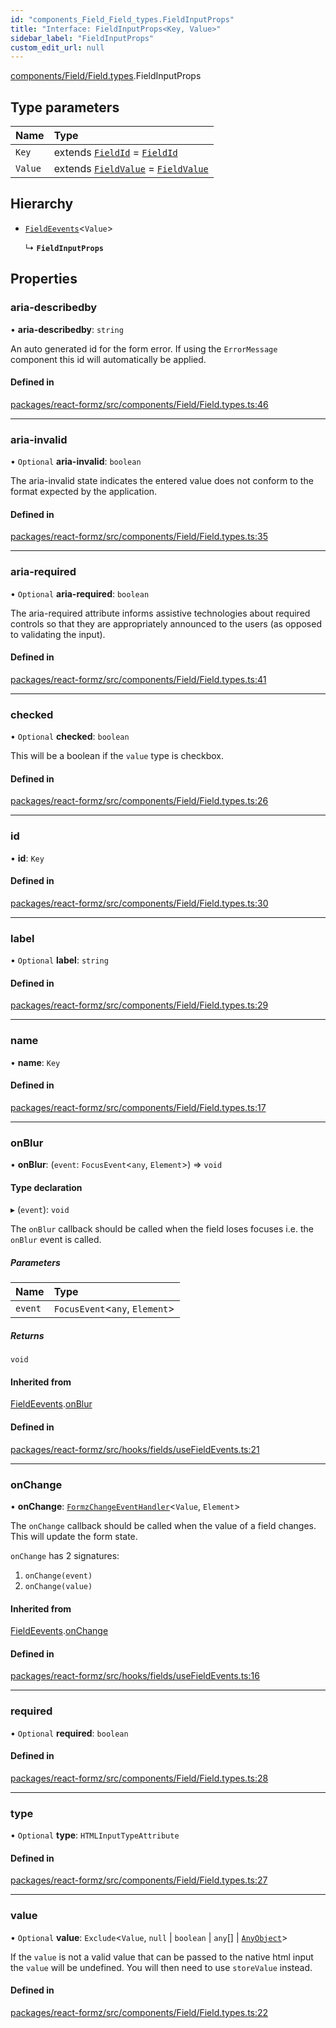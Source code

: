 ```yaml
---
id: "components_Field_Field_types.FieldInputProps"
title: "Interface: FieldInputProps<Key, Value>"
sidebar_label: "FieldInputProps"
custom_edit_url: null
---
```


[components/Field/Field.types](../modules/components_Field_Field_types.md).FieldInputProps

## Type parameters

| Name | Type |
| :------ | :------ |
| `Key` | extends [`FieldId`](../modules/types_field.md#fieldid) = [`FieldId`](../modules/types_field.md#fieldid) |
| `Value` | extends [`FieldValue`](../modules/types_field.md#fieldvalue) = [`FieldValue`](../modules/types_field.md#fieldvalue) |

## Hierarchy

- [`FieldEevents`](hooks_fields_useFieldEvents.FieldEevents.md)<`Value`\>

  ↳ **`FieldInputProps`**

## Properties

### aria-describedby

• **aria-describedby**: `string`

An auto generated id for the form error. If using the `ErrorMessage` component
this id will automatically be applied.

#### Defined in

[packages/react-formz/src/components/Field/Field.types.ts:46](https://github.com/ZerryStack/react-formz/blob/main/packages/react-formz/src/components/Field/Field.types.ts#L46)

___

### aria-invalid

• `Optional` **aria-invalid**: `boolean`

The aria-invalid state indicates the entered value
does not conform to the format expected by the application.

#### Defined in

[packages/react-formz/src/components/Field/Field.types.ts:35](https://github.com/ZerryStack/react-formz/blob/main/packages/react-formz/src/components/Field/Field.types.ts#L35)

___

### aria-required

• `Optional` **aria-required**: `boolean`

The aria-required attribute informs assistive technologies about
required controls so that they are appropriately announced to the
users (as opposed to validating the input).

#### Defined in

[packages/react-formz/src/components/Field/Field.types.ts:41](https://github.com/ZerryStack/react-formz/blob/main/packages/react-formz/src/components/Field/Field.types.ts#L41)

___

### checked

• `Optional` **checked**: `boolean`

This will be a boolean if the `value` type is checkbox.

#### Defined in

[packages/react-formz/src/components/Field/Field.types.ts:26](https://github.com/ZerryStack/react-formz/blob/main/packages/react-formz/src/components/Field/Field.types.ts#L26)

___

### id

• **id**: `Key`

#### Defined in

[packages/react-formz/src/components/Field/Field.types.ts:30](https://github.com/ZerryStack/react-formz/blob/main/packages/react-formz/src/components/Field/Field.types.ts#L30)

___

### label

• `Optional` **label**: `string`

#### Defined in

[packages/react-formz/src/components/Field/Field.types.ts:29](https://github.com/ZerryStack/react-formz/blob/main/packages/react-formz/src/components/Field/Field.types.ts#L29)

___

### name

• **name**: `Key`

#### Defined in

[packages/react-formz/src/components/Field/Field.types.ts:17](https://github.com/ZerryStack/react-formz/blob/main/packages/react-formz/src/components/Field/Field.types.ts#L17)

___

### onBlur

• **onBlur**: (`event`: `FocusEvent`<`any`, `Element`\>) => `void`

#### Type declaration

▸ (`event`): `void`

The `onBlur` callback should be called when the field loses focuses
i.e. the `onBlur` event is called.

##### Parameters

| Name | Type |
| :------ | :------ |
| `event` | `FocusEvent`<`any`, `Element`\> |

##### Returns

`void`

#### Inherited from

[FieldEevents](hooks_fields_useFieldEvents.FieldEevents.md).[onBlur](hooks_fields_useFieldEvents.FieldEevents.md#onblur)

#### Defined in

[packages/react-formz/src/hooks/fields/useFieldEvents.ts:21](https://github.com/ZerryStack/react-formz/blob/main/packages/react-formz/src/hooks/fields/useFieldEvents.ts#L21)

___

### onChange

• **onChange**: [`FormzChangeEventHandler`](types_events.FormzChangeEventHandler.md)<`Value`, `Element`\>

The `onChange` callback should be called when the value of a field
changes. This will update the form state. 

`onChange` has 2 signatures:

1. `onChange(event)`
2. `onChange(value)`

#### Inherited from

[FieldEevents](hooks_fields_useFieldEvents.FieldEevents.md).[onChange](hooks_fields_useFieldEvents.FieldEevents.md#onchange)

#### Defined in

[packages/react-formz/src/hooks/fields/useFieldEvents.ts:16](https://github.com/ZerryStack/react-formz/blob/main/packages/react-formz/src/hooks/fields/useFieldEvents.ts#L16)

___

### required

• `Optional` **required**: `boolean`

#### Defined in

[packages/react-formz/src/components/Field/Field.types.ts:28](https://github.com/ZerryStack/react-formz/blob/main/packages/react-formz/src/components/Field/Field.types.ts#L28)

___

### type

• `Optional` **type**: `HTMLInputTypeAttribute`

#### Defined in

[packages/react-formz/src/components/Field/Field.types.ts:27](https://github.com/ZerryStack/react-formz/blob/main/packages/react-formz/src/components/Field/Field.types.ts#L27)

___

### value

• `Optional` **value**: `Exclude`<`Value`, ``null`` \| `boolean` \| `any`[] \| [`AnyObject`](../modules/types_common.md#anyobject)\>

If the `value` is not a valid value that can be passed to the native html input
the `value` will be undefined. You will then need to use `storeValue` instead.

#### Defined in

[packages/react-formz/src/components/Field/Field.types.ts:22](https://github.com/ZerryStack/react-formz/blob/main/packages/react-formz/src/components/Field/Field.types.ts#L22)
